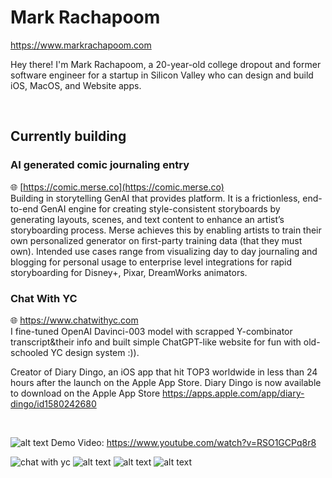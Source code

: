 # Mark Rachapoom

https://www.markrachapoom.com

Hey there! I'm Mark Rachapoom, a 20-year-old college dropout and former software engineer for a startup in Silicon Valley who can design and build iOS, MacOS, and Website apps. 

<br/>

## Currently building
### AI generated comic journaling entry
🌐 [https://comic.merse.co](https://comic.merse.co)<br/>
Building in storytelling GenAI that provides platform. It is a frictionless, end-to-end GenAI engine for creating style-consistent storyboards by generating layouts, scenes, and text content to enhance an artist’s storyboarding process. Merse achieves this by enabling artists to train their own personalized generator on first-party training data (that they must own). Intended use cases range from visualizing day to day journaling and blogging for personal usage to enterprise level integrations for rapid storyboarding for Disney+, Pixar, DreamWorks animators.

### Chat With YC
🌐 https://www.chatwithyc.com<br/>
I fine-tuned OpenAI Davinci-003 model with scrapped Y-combinator transcript&their info and built simple ChatGPT-like website for fun with old-schooled YC design system :)).


Creator of Diary Dingo, an iOS app that hit TOP3 worldwide in less than 24 hours after the launch on the Apple App Store.
Diary Dingo is now available to download on the Apple App Store
https://apps.apple.com/app/diary-dingo/id1580242680

<br/>


<!-- ![alt text](https://file.notion.so/f/s/d327a7ca-c729-4519-b3cb-7f1d5bca0212/Untitled.png?id=6b4c9e26-bcfe-4e03-93cb-17a4eb6dae9c&table=block&spaceId=19ff3521-9b85-44f6-b053-2c287c1bd7bd&expirationTimestamp=1681217504163&signature=Cao3MuBQdg0PMzigyq6ZlsH2ZL50Did0LxttfU1oP3s&downloadName=Untitled.png) -->

![alt text](https://github.com/markrachapoom/markrachapoom/blob/main/resources/comic-landing-screenshot.png?raw=true)
Demo Video: https://www.youtube.com/watch?v=RSO1GCPq8r8<br/>

![chat with yc](https://github.com/markrachapoom/markrachapoom/blob/main/resources/chatwithyc-screenshot.png?raw=true)
![alt text](https://pbs.twimg.com/profile_banners/1466847815905136641/1678186160/1500x500)
![alt text](https://pbs.twimg.com/media/E_51M0XUUBghc5y?format=jpg&name=4096x4096)
![alt text](https://polywork-production.imgix.net/jcj97s3zhzk4363mx9oceuxm1fyr?ixlib=rails-4.2.0&w=4096&auto=format&dpr=1&q=75)
